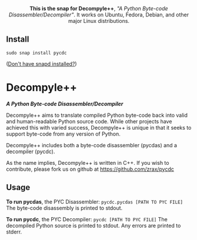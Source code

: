 <p align="center"><b>This is the snap for Decompyle++</b>, <i>"A Python Byte-code Disassembler/Decompiler"</i>. It works on Ubuntu, Fedora, Debian, and other major Linux
distributions.</p>

## Install

    sudo snap install pycdc

([Don't have snapd installed?](https://snapcraft.io/docs/core/install))

# Decompyle++
***A Python Byte-code Disassembler/Decompiler***

Decompyle++ aims to translate compiled Python byte-code back into valid
and human-readable Python source code. While other projects have achieved
this with varied success, Decompyle++ is unique in that it seeks to
support byte-code from any version of Python.

Decompyle++ includes both a byte-code disassembler (pycdas) and a
decompiler (pycdc).

As the name implies, Decompyle++ is written in C++.
If you wish to contribute, please fork us on github at
https://github.com/zrax/pycdc

## Usage
**To run pycdas**, the PYC Disassembler:
`pycdc.pycdas [PATH TO PYC FILE]`
The byte-code disassembly is printed to stdout.

**To run pycdc**, the PYC Decompiler:
`pycdc [PATH TO PYC FILE]`
The decompiled Python source is printed to stdout.
Any errors are printed to stderr.
